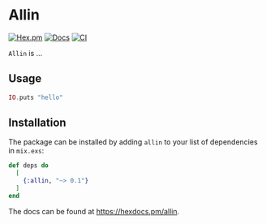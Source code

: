 # Allin

[![Hex.pm](https://img.shields.io/hexpm/v/allin.svg)](https://hex.pm/packages/allin)
[![Docs](https://img.shields.io/badge/hexdocs-docs-8e7ce6.svg)](https://hexdocs.pm/allin)
[![CI](https://github.com/maxohq/allin/actions/workflows/ci.yml/badge.svg)](https://github.com/maxohq/allin/actions/workflows/ci.yml)

`Allin` is ...

## Usage

```elixir
IO.puts "hello"
```

## Installation

The package can be installed by adding `allin` to your list of dependencies in `mix.exs`:

```elixir
def deps do
  [
    {:allin, "~> 0.1"}
  ]
end
```

The docs can be found at <https://hexdocs.pm/allin>.
